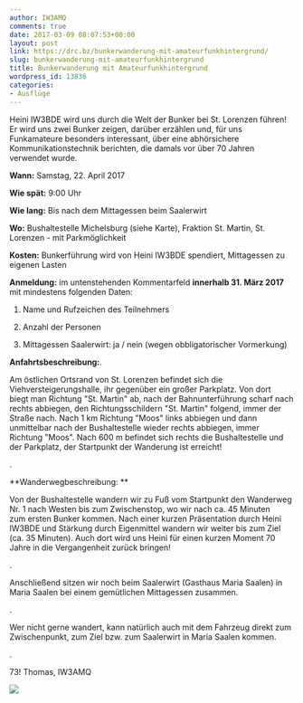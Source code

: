 ```yaml
---
author: IW3AMQ
comments: true
date: 2017-03-09 08:07:53+00:00
layout: post
link: https://drc.bz/bunkerwanderung-mit-amateurfunkhintergrund/
slug: bunkerwanderung-mit-amateurfunkhintergrund
title: Bunkerwanderung mit Amateurfunkhintergrund
wordpress_id: 13836
categories:
- Ausflüge
---
```


Heini IW3BDE wird uns durch die Welt der Bunker bei St. Lorenzen führen! Er wird uns zwei Bunker zeigen, darüber erzählen und, für uns Funkamateure besonders interessant, über eine abhörsichere Kommunikationstechnik berichten, die damals vor über 70 Jahren verwendet wurde.


**Wann:** Samstag, 22. April 2017




**Wie spät:** 9:00 Uhr




**Wie lang:** Bis nach dem Mittagessen beim Saalerwirt




**Wo:** Bushaltestelle Michelsburg (siehe Karte), Fraktion St. Martin, St. Lorenzen - mit Parkmöglichkeit




**Kosten:** Bunkerführung wird von Heini IW3BDE spendiert, Mittagessen zu eigenen Lasten




**Anmeldung:** im untenstehenden Kommentarfeld **innerhalb 31. März 2017** mit mindestens folgenden Daten:








 	
  1. Name und Rufzeichen des Teilnehmers

 	
  2. Anzahl der Personen

 	
  3. Mittagessen Saalerwirt: ja / nein (wegen obbligatorischer Vormerkung)







**Anfahrtsbeschreibung:**. 




Am östlichen Ortsrand von St. Lorenzen befindet sich die Viehversteigerungshalle, ihr gegenüber ein großer Parkplatz. Von dort biegt man Richtung "St. Martin" ab, nach der Bahnunterführung scharf nach rechts abbiegen, den Richtungsschildern "St. Martin" folgend, immer der Straße nach. Nach 1 km Richtung "Moos" links abbiegen und dann unmittelbar nach der Bushaltestelle wieder rechts abbiegen, immer Richtung "Moos". Nach 600 m befindet sich rechts die Bushaltestelle und der Parkplatz, der Startpunkt der Wanderung ist erreicht!




.




**Wanderwegbeschreibung: **




Von der Bushaltestelle wandern wir zu Fuß vom Startpunkt den Wanderweg Nr. 1 nach Westen bis zum Zwischenstop, wo wir nach ca. 45 Minuten zum ersten Bunker kommen. Nach einer kurzen Präsentation durch Heini IW3BDE und Stärkung durch Eigenmittel wandern wir weiter bis zum Ziel (ca. 35 Minuten). Auch dort wird uns Heini für einen kurzen Moment 70 Jahre in die Vergangenheit zurück bringen!




.




Anschließend sitzen wir noch beim Saalerwirt (Gasthaus Maria Saalen) in Maria Saalen bei einem gemütlichen Mittagessen zusammen.




.




Wer nicht gerne wandert, kann natürlich auch mit dem Fahrzeug direkt zum Zwischenpunkt, zum Ziel bzw. zum Saalerwirt in Maria Saalen kommen.




.




73! Thomas, IW3AMQ







[![](https://drc.bz/wp-content/uploads/2017/03/Bunkerwanderung.jpg)](https://drc.bz/bunkerwanderung-mit-amateurfunkhintergrund/bunkerwanderung/)
